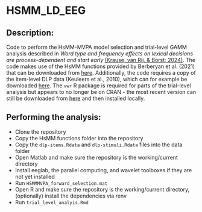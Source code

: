 # HSMM_LD_EEG

## Description:

Code to perform the HsMM-MVPA model selection and trial-level GAMM analysis described in *Word type and frequency effects on lexical decisions are process-dependent and start early* [(Krause, van Rij, & Borst; 2024)](https://doi.org/10.1162/jocn_a_02214). The code
makes use of the HsMM functions provided by Berberyan et al. (2021) that can be downloaded from [here](https://osf.io/z49me/files/). Additionally, the code requires a copy of the item-level DLP data (Keuleers et al., 2010), which can for example be downloaded [here](https://lib.ugent.be/catalog/pug01:1076200). The ``vwr`` R package is required for parts of the trial-level analysis but appears to no longer be on CRAN - the most recent version can still be downloaded from [here](https://CRAN.R-project.org/package=vwr) and then installed locally.

## Performing the analysis:

 - Clone the repository
 - Copy the HsMM functions folder into the repository
 - Copy the ``dlp-items.Rdata`` and ``dlp-stimuli.Rdata`` files into the data folder
 - Open Matlab and make sure the repository is the working/current directory
 - Install eeglab, the parallel computing, and wavelet toolboxes if they are not yet installed
 - Run ``HSMMMVPA_forward_selection.mat``
 - Open R and make sure the repository is the working/current directory, (optionally) install the dependencies via renv
 - Run ``trial_level_analyis.Rmd``